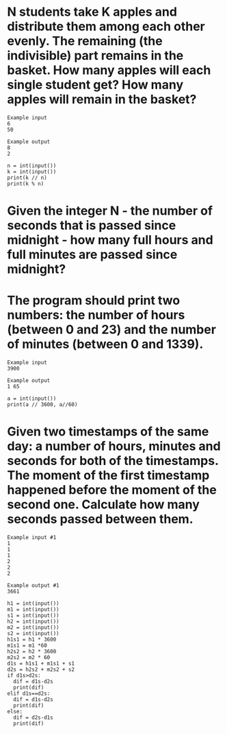 # N students take K apples and distribute them among each other evenly. The remaining (the indivisible) part remains in the basket. How many apples will each single student get? How many apples will remain in the basket?
```
Example input
6
50

Example output
8
2
```
```
n = int(input())
k = int(input())
print(k // n) 
print(k % n) 
```

# Given the integer N - the number of seconds that is passed since midnight - how many full hours and full minutes are passed since midnight?
# The program should print two numbers: the number of hours (between 0 and 23) and the number of minutes (between 0 and 1339).

```
Example input
3900

Example output
1 65
```
```
a = int(input())
print(a // 3600, a//60)
```
# Given two timestamps of the same day: a number of hours, minutes and seconds for both of the timestamps. The moment of the first timestamp happened before the moment of the second one. Calculate how many seconds passed between them.
```
Example input #1
1
1
1
2
2
2

Example output #1
3661

```
```
h1 = int(input())
m1 = int(input())
s1 = int(input())
h2 = int(input())
m2 = int(input())
s2 = int(input())
h1s1 = h1 * 3600
m1s1 = m1 *60
h2s2 = h2 * 3600
m2s2 = m2 * 60
d1s = h1s1 + m1s1 + s1
d2s = h2s2 + m2s2 + s2
if d1s>d2s:
  dif = d1s-d2s
  print(dif)
elif d1s==d2s:
  dif = d1s-d2s
  print(dif)
else:
  dif = d2s-d1s
  print(dif)

```
